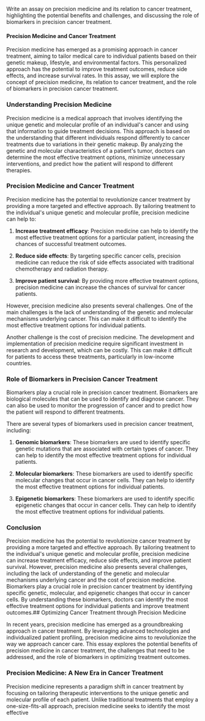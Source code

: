 
Write an assay on precision medicine and its relation to cancer treatment, highlighting the potential benefits and challenges, and discussing the role of biomarkers in precision cancer treatment.

#### Precision Medicine and Cancer Treatment

Precision medicine has emerged as a promising approach in cancer treatment, aiming to tailor medical care to individual patients based on their genetic makeup, lifestyle, and environmental factors. This personalized approach has the potential to improve treatment outcomes, reduce side effects, and increase survival rates. In this assay, we will explore the concept of precision medicine, its relation to cancer treatment, and the role of biomarkers in precision cancer treatment.

### Understanding Precision Medicine

Precision medicine is a medical approach that involves identifying the unique genetic and molecular profile of an individual's cancer and using that information to guide treatment decisions. This approach is based on the understanding that different individuals respond differently to cancer treatments due to variations in their genetic makeup. By analyzing the genetic and molecular characteristics of a patient's tumor, doctors can determine the most effective treatment options, minimize unnecessary interventions, and predict how the patient will respond to different therapies.

### Precision Medicine and Cancer Treatment

Precision medicine has the potential to revolutionize cancer treatment by providing a more targeted and effective approach. By tailoring treatment to the individual's unique genetic and molecular profile, precision medicine can help to:

1. **Increase treatment efficacy**: Precision medicine can help to identify the most effective treatment options for a particular patient, increasing the chances of successful treatment outcomes.

2. **Reduce side effects**: By targeting specific cancer cells, precision medicine can reduce the risk of side effects associated with traditional chemotherapy and radiation therapy.

3. **Improve patient survival**: By providing more effective treatment options, precision medicine can increase the chances of survival for cancer patients.

However, precision medicine also presents several challenges. One of the main challenges is the lack of understanding of the genetic and molecular mechanisms underlying cancer. This can make it difficult to identify the most effective treatment options for individual patients.

Another challenge is the cost of precision medicine. The development and implementation of precision medicine require significant investment in research and development, which can be costly. This can make it difficult for patients to access these treatments, particularly in low-income countries.

### Role of Biomarkers in Precision Cancer Treatment

Biomarkers play a crucial role in precision cancer treatment. Biomarkers are biological molecules that can be used to identify and diagnose cancer. They can also be used to monitor the progression of cancer and to predict how the patient will respond to different treatments.

There are several types of biomarkers used in precision cancer treatment, including:

1. **Genomic biomarkers**: These biomarkers are used to identify specific genetic mutations that are associated with certain types of cancer. They can help to identify the most effective treatment options for individual patients.

2. **Molecular biomarkers**: These biomarkers are used to identify specific molecular changes that occur in cancer cells. They can help to identify the most effective treatment options for individual patients.

3. **Epigenetic biomarkers**: These biomarkers are used to identify specific epigenetic changes that occur in cancer cells. They can help to identify the most effective treatment options for individual patients.

### Conclusion

Precision medicine has the potential to revolutionize cancer treatment by providing a more targeted and effective approach. By tailoring treatment to the individual's unique genetic and molecular profile, precision medicine can increase treatment efficacy, reduce side effects, and improve patient survival. However, precision medicine also presents several challenges, including the lack of understanding of the genetic and molecular mechanisms underlying cancer and the cost of precision medicine. Biomarkers play a crucial role in precision cancer treatment by identifying specific genetic, molecular, and epigenetic changes that occur in cancer cells. By understanding these biomarkers, doctors can identify the most effective treatment options for individual patients and improve treatment outcomes.## Optimizing Cancer Treatment through Precision Medicine

In recent years, precision medicine has emerged as a groundbreaking approach in cancer treatment. By leveraging advanced technologies and individualized patient profiling, precision medicine aims to revolutionize the way we approach cancer care. This essay explores the potential benefits of precision medicine in cancer treatment, the challenges that need to be addressed, and the role of biomarkers in optimizing treatment outcomes.

### Precision Medicine: A New Era in Cancer Treatment

Precision medicine represents a paradigm shift in cancer treatment by focusing on tailoring therapeutic interventions to the unique genetic and molecular profile of each patient. Unlike traditional treatments that employ a one-size-fits-all approach, precision medicine seeks to identify the most effective
